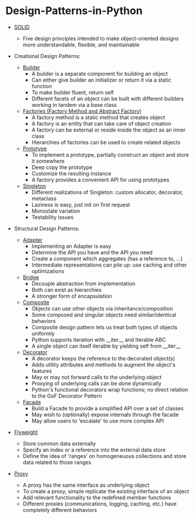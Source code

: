 # Design-Patterns-in-Python

- [SOLID](https://github.com/Yanivv77/Design-Patterns-in-Python/tree/main/01_Solid)
  - Five design principles intended to make object-oriented designs more understandable, flexible, and maintainable 

- Creational Design Patterns:
  - [Builder](/02_Builder)
    - A builder is a separate component for building an object
    - Can either give builder an initializer or return it via a static function
    - To make builder fluent, return self
    - Different facets of an object can be built with different builders working in tandem via a base class
  - [Factories (Factory Method and Abstract Factory)](/03_Factories)
    - A factory method is a static method that creates object
    - A factory is an entity that can take care of object creation
    - A factory can be external or reside inside the object as an inner class
    - Hierarchies of factories can be used to create related objects
  - [Prototype](/04_Prototype)
    - To implement a prototype, partially construct an object and store it somewhere
    - Deep copy the prototype
    - Customize the resulting instance
    - A factory provides a convenient API for using prototypes
  - [Singleton](/05_Singleton)
    - Different realizations of Singleton: custom allocator, decorator, metaclass
    - Laziness is easy, just init on first request
    - Monostate variation
    - Testability issues

- Structural Design Patterns: 
  - [Adapter](/06_Adapter)
    - Implementing an Adapter is easy
    - Determine the API you have and the API you need
    - Create a component which aggregates (has a reference to, ...)
    - Intermediate representations can pile up: use caching and other optimizations
  - [Bridge](/07_Bridge)
    - Decouple abstraction from implementation
    - Both can exist as hierarchies
    - A stronger form of encapsulation
  - [Composite](/08_Composite)
    - Objects can use other objects via inheritance/composition
    - Some composed and singular objects need similar/identical behaviors
    - Composite design pattern lets us treat both types of objects uniformly
    - Python supports iteration with \_\_iter\_\_ and Iterable ABC
    - A single object can itself iterable by yielding self from \_\_iter\_\_
  - [Decorator](/09_Decorator) 
    - A decorator keeps the reference to the decorated object(s)
    - Adds utility attributes and methods to augment the object's features
    - May or may not forward calls to the underlying object
    - Proxying of underlying calls can be done dynamically
    - Python's functional decorators wrap functions; no direct relation to the GoF Decorator Pattern
  - [Facade](/10_Facade)
    - Build a Facade to provide a simplified API over a set of classes
    - May wish to (optionally) expose internals through the facade
    - May allow users to 'escalate' to use more complex API
 - [Flyweight](/11_Flyweight)
    - Store common data externally
    - Specify an index or a reference into the external data store
    - Define the idea of 'ranges' on homogeneuous collections and store data related to those ranges
  - [Proxy](/12_Proxy)
    - A proxy has the same interface as underlying object
    - To create a proxy, simple replicate the existing interface of an object
    - Add relevant functionality to the redefined member functions
    - Different proxies (communications, logging, caching, etc.) have completely different behaviors